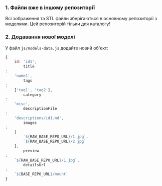 ### 1. Файли вже в іншому репозиторії
Всі зображення та STL файли зберігаються в основному репозиторії з моделями.
Цей репозиторій тільки для каталогу!

### 2. Додавання нової моделі
У файл `js/models-data.js` додайте новий об'єкт:

```javascript
{
    id: 'id1',
        title
:
    'name1',
        tags
:
    ['tag1', 'tag2'],
        category
:
    'misc',
        descriptionFile
:
    'descriptions/id1.md',
        images
:
    [
        `${RAW_BASE_REPO_URL}/1.jpg`,
        `${RAW_BASE_REPO_URL}/2.jpg`
    ],
        preview
:
    `${RAW_BASE_REPO_URL}/1.jpg`,
        detailsUrl
:
    `${BASE_REPO_URL}/mount`
}
```

